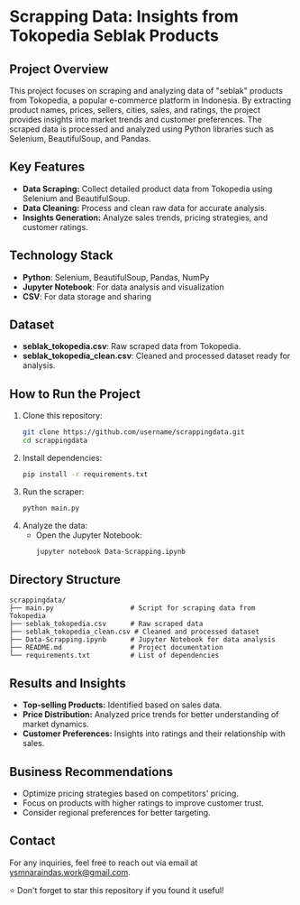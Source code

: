 # Scrapping Data: Insights from Tokopedia Seblak Products

## Project Overview
This project focuses on scraping and analyzing data of "seblak" products from Tokopedia, a popular e-commerce platform in Indonesia. By extracting product names, prices, sellers, cities, sales, and ratings, the project provides insights into market trends and customer preferences. The scraped data is processed and analyzed using Python libraries such as Selenium, BeautifulSoup, and Pandas.

## Key Features
- **Data Scraping:** Collect detailed product data from Tokopedia using Selenium and BeautifulSoup.
- **Data Cleaning:** Process and clean raw data for accurate analysis.
- **Insights Generation:** Analyze sales trends, pricing strategies, and customer ratings.

## Technology Stack
- **Python**: Selenium, BeautifulSoup, Pandas, NumPy
- **Jupyter Notebook**: For data analysis and visualization
- **CSV**: For data storage and sharing

## Dataset
- **seblak_tokopedia.csv**: Raw scraped data from Tokopedia.
- **seblak_tokopedia_clean.csv**: Cleaned and processed dataset ready for analysis.

## How to Run the Project
1. Clone this repository:
   ```bash
   git clone https://github.com/username/scrappingdata.git
   cd scrappingdata
   ```
2. Install dependencies:
   ```bash
   pip install -r requirements.txt
   ```
3. Run the scraper:
   ```bash
   python main.py
   ```
4. Analyze the data:
   - Open the Jupyter Notebook:
     ```bash
     jupyter notebook Data-Scrapping.ipynb
     ```

## Directory Structure
```
scrappingdata/
├── main.py                   # Script for scraping data from Tokopedia
├── seblak_tokopedia.csv      # Raw scraped data
├── seblak_tokopedia_clean.csv # Cleaned and processed dataset
├── Data-Scrapping.ipynb      # Jupyter Notebook for data analysis
├── README.md                 # Project documentation
└── requirements.txt          # List of dependencies
```

## Results and Insights
- **Top-selling Products:** Identified based on sales data.
- **Price Distribution:** Analyzed price trends for better understanding of market dynamics.
- **Customer Preferences:** Insights into ratings and their relationship with sales.

## Business Recommendations
- Optimize pricing strategies based on competitors' pricing.
- Focus on products with higher ratings to improve customer trust.
- Consider regional preferences for better targeting.

## Contact
For any inquiries, feel free to reach out via email at ysmnaraindas.work@gmail.com.

⭐ Don't forget to star this repository if you found it useful!
